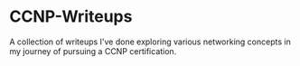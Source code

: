 # CCNP-Writeups
A collection of writeups I've done exploring various networking concepts in my journey of pursuing a CCNP certification.
